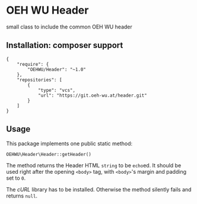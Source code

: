 # OEH WU Header

small class to include the common OEH WU header

## Installation: composer support
    {
        "require": {
            "OEHWU/Header": "~1.0"
        },
        "repositories": [
            {
                "type": "vcs",
                "url": "https://git.oeh-wu.at/header.git"
            }
        ]
    }

## Usage
This package implements one public static method:

    OEHWU\Header\Header::getHeader()

The method returns the Header HTML `string` to be `echo`ed.
It should be used right after the opening `<body>` tag, with `<body>`'s margin and padding set to `0`.

The *cURL* library has to be installed. Otherwise the method silently fails and returns `null`.